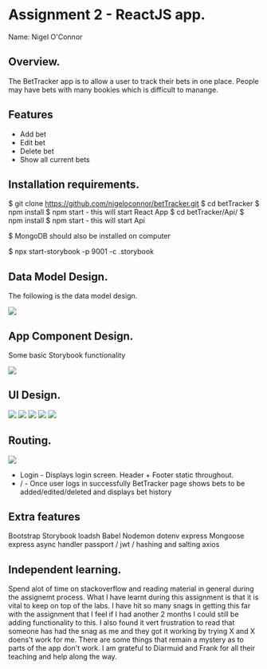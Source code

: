 # Assignment 2 - ReactJS app.

Name: Nigel O'Connor

## Overview.
The BetTracker app is to allow a user to track their bets in one place. People may have bets with many bookies which is difficult to manange.

## Features
 
 + Add bet
 + Edit bet
 + Delete bet
 + Show all current bets

## Installation requirements.

$ git clone https://github.com/nigeloconnor/betTracker.git
$ cd betTracker
$ npm install
$ npm start   - this will start React App
$ cd betTracker/Api/
$ npm install
$ npm start   - this will start Api

$ MongoDB should also be installed on computer

$ npx start-storybook -p 9001 -c .storybook

## Data Model Design.

The following is the data model design. 

![][model]

## App Component Design.

Some basic Storybook functionality   

![][stories]


## UI Design.

![][Welcome]
![][header]
![][footer]
![][AddBet]
![][BetList]


## Routing.

![][Api]
+ Login - Displays login screen. Header + Footer static throughout.
+ / - Once user logs in successfully BetTracker page shows bets to be added/edited/deleted and
  displays bet history

## Extra features

Bootstrap
Storybook
loadsh
Babel
Nodemon
dotenv
express
Mongoose
express async handler
passport / jwt / hashing and salting
axios


## Independent learning.

Spend alot of time on stackoverflow and reading material in general during the assignemt process. What I have learnt during this assignment is that it is vital to keep on top of the labs. I have hit so many snags in getting this far with the assignment that I feel if I had another 2 months I could still be adding functionality to this. I also found it vert frustration to read that someone has had the snag as me and they got it working by trying X and X doens't work for me. There are some things that remain a mystery as to parts of the app don't work. I am grateful to Diarmuid and Frank for all their teaching and help along the way.  



[model]: ./Model.JPG
[stories]: ./storybook.jpg
[Welcome]: ./Welcome.JPG
[header]: ./header.JPG
[footer]: ./footer.JPG
[AddBet]: ./AddBet.JPG
[BetList]: ./BetList.JPG
[Api]: ./apidata.jpg
